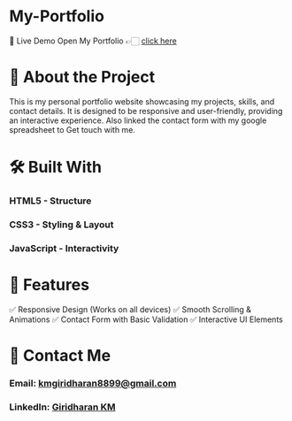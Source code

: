 # My-Portfolio
🚀 Live Demo
    Open My Portfolio 👉🏻 [click here](https://giridharan-km.netlify.app/)

# 📌 About the Project
This is my personal portfolio website showcasing my projects, skills, and contact details. It is designed to be responsive and user-friendly, providing an interactive experience. Also linked the contact form with my google spreadsheet to Get touch with me.

# 🛠️ Built With
### HTML5 - Structure
### CSS3 - Styling & Layout
### JavaScript - Interactivity

# 🔧 Features
✅ Responsive Design (Works on all devices)
✅ Smooth Scrolling & Animations
✅ Contact Form with Basic Validation
✅ Interactive UI Elements

# 📩 Contact Me
### Email: [kmgiridharan8899@gmail.com](mailto:kmgiridharan8899@gmail.com)
### LinkedIn: [Giridharan KM](https://www.linkedin.com/in/giri8899/)
